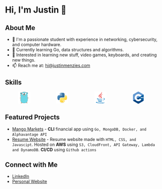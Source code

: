 # Hi, I'm Justin 👋

## About Me

- 🧠 I'm a passionate student with experience in networking, cybersecurity, and computer hardware.
- 🌱 Currently learning Go, data structures and algorithms.
- 🚀 Interested in learning new stuff, video games, keyboards, and creating new things.
- 📫 Reach me at: [hi@justinmenzies.com](mailto:hi@justinmenzies.com)

## Skills

<div align="center" style="display: flex; justify-content: space-around; align-items: center;">
  <a href="https://golang.org"><img src="https://raw.githubusercontent.com/devicons/devicon/master/icons/go/go-original.svg" width="40" height="40"></a>
  <a href="https://www.python.org"><img src="https://raw.githubusercontent.com/devicons/devicon/master/icons/python/python-original.svg" width="40" height="40"></a>
  <a href="https://www.java.com"><img src="https://raw.githubusercontent.com/devicons/devicon/master/icons/java/java-original.svg" width="40" height="40"></a>
  <a href="https://isocpp.org"><img src="https://raw.githubusercontent.com/devicons/devicon/master/icons/cplusplus/cplusplus-original.svg" width="40" height="40"></a>
</div>


## Featured Projects

- [Mango Markets](https://github.com/jp-mango/mango-markets) - **CLI** financial app using `Go, MongoDB, Docker, and Alphavantage API`
- [Resume Website](https://github.com/jp-mango/Resume) - Resume website made with `HTML, CSS, and Javascipt`. Hosted on **AWS** using `S3, CloudFront, API Gateway, Lambda and DynamoDB`. **CI/CD** using `Github actions`

## Connect with Me

- [LinkedIn](https://www.linkedin.com/in/justin-menzies-926464192/)
- [Personal Website](https://justinmenzies.com/)
